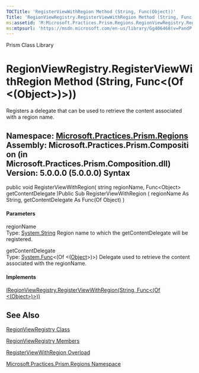 ```yaml
---
TOCTitle: 'RegisterViewWithRegion Method (String, Func(Object))'
Title: 'RegionViewRegistry.RegisterViewWithRegion Method (String, Func(Object)) (Microsoft.Practices.Prism.Regions)'
ms:assetid: 'M:Microsoft.Practices.Prism.Regions.RegionViewRegistry.RegisterViewWithRegion(System.String,System.Func{System.Object})'
ms:mtpsurl: 'https://msdn.microsoft.com/en-us/library/Gg406468(v=PandP.50)'
---
```


Prism Class Library

RegionViewRegistry.RegisterViewWithRegion Method (String, Func&lt;(Of &lt;(Object&gt;)&gt;))
================================================================================================

Registers a delegate that can be used to retrieve the content associated with a region name.

**Namespace:** [Microsoft.Practices.Prism.Regions](https://msdn.microsoft.com/n:microsoft.practices.prism.regions)
**Assembly:** Microsoft.Practices.Prism.Composition (in Microsoft.Practices.Prism.Composition.dll) Version: 5.0.0.0 (5.0.0.0)
Syntax
------

<span id="syntaxToggle"></span>public void RegisterViewWithRegion( string regionName, Func&lt;Object&gt; getContentDelegate )Public Sub RegisterViewWithRegion ( regionName As String, getContentDelegate As Func(Of Object) )
#### Parameters

regionName  
Type: [System.String](http://msdn2.microsoft.com/en-us/library/s1wwdcbf)
Region name to which the getContentDelegate will be registered.

getContentDelegate  
Type: [System.Func](http://msdn2.microsoft.com/en-us/library/bb534960)&lt;(Of &lt;([Object](http://msdn2.microsoft.com/en-us/library/e5kfa45b)&gt;)&gt;)
Delegate used to retrieve the content associated with the regionName.

#### Implements

[IRegionViewRegistry.RegisterViewWithRegion(String, Func&lt;(Of &lt;(Object&gt;)&gt;))](https://msdn.microsoft.com/m:microsoft.practices.prism.regions.iregionviewregistry.registerviewwithregion(system.string%2csystem.func%7bsystem.object%7d))

See Also
--------

<span id="seeAlsoToggle"></span>
[RegionViewRegistry Class](https://msdn.microsoft.com/t:microsoft.practices.prism.regions.regionviewregistry)

[RegionViewRegistry Members](https://msdn.microsoft.com/allmembers.t:microsoft.practices.prism.regions.regionviewregistry)

[RegisterViewWithRegion Overload](https://msdn.microsoft.com/overload:microsoft.practices.prism.regions.regionviewregistry.registerviewwithregion)

[Microsoft.Practices.Prism.Regions Namespace](https://msdn.microsoft.com/n:microsoft.practices.prism.regions)
